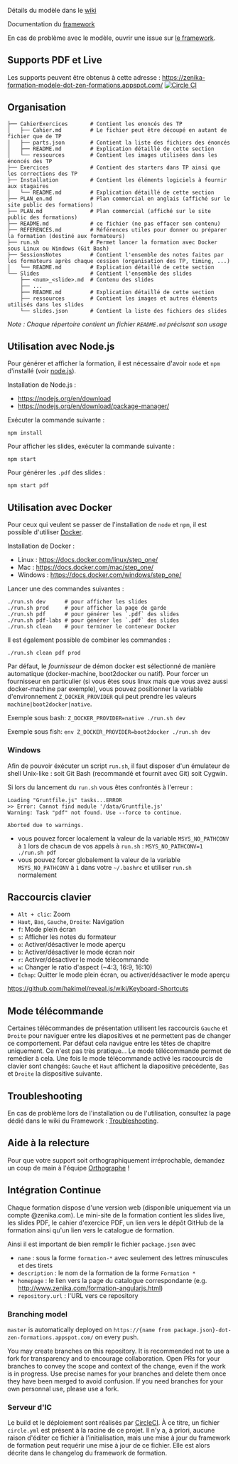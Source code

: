 Détails du modèle dans le [wiki](https://github.com/Zenika/Formation--Modele/wiki)

Documentation du [framework](https://github.com/Zenika/zenika-formation-framework)

En cas de problème avec le modèle, ouvrir une issue sur [le framework](https://github.com/Zenika/zenika-formation-framework).


## Supports PDF et Live

Les supports peuvent être obtenus à cette adresse : https://zenika-formation-modele-dot-zen-formations.appspot.com/ [![Circle CI](https://circleci.com/gh/Zenika/Formation--Modele/tree/master.svg?style=svg&circle-token=2db9d589c3e04a16ec90df263f003eec7cf11eed)](https://circleci.com/gh/Zenika/Formation--Modele/tree/master)


## Organisation

``` shell
├── CahierExercices       # Contient les enoncés des TP
│   ├── Cahier.md         # Le fichier peut être découpé en autant de fichier que de TP
│   ├── parts.json        # Contient la liste des fichiers des énoncés
│   ├── README.md         # Explication détaillé de cette section
│   └── ressources        # Contient les images utilisées dans les énoncés des TP
├── Exercices             # Contient des starters dans TP ainsi que les corrections des TP
├── Installation          # Contient les éléments logiciels à fournir aux stagaires
│   └── README.md         # Explication détaillé de cette section
├── PLAN_en.md            # Plan commercial en anglais (affiché sur le site public des formations)
├── PLAN.md               # Plan commercial (affiché sur le site public des formations)
├── README.md             # ce fichier (ne pas effacer son contenu)
├── REFERENCES.md         # Références utiles pour donner ou préparer la formation (destiné aux formateurs)
├── run.sh                # Permet lancer la formation avec Docker sous Linux ou Windows (Git Bash)
├── SessionsNotes         # Contient l'ensemble des notes faites par les formateurs après chaque cession (organisation des TP, timing, ...)
│   └── README.md         # Explication détaillé de cette section
└── Slides                # Contient l'ensemble des slides
    ├── <num>_<slide>.md  # Contenu des slides
    ├── ...
    ├── README.md         # Explication détaillé de cette section
    ├── ressources        # Contient les images et autres éléments utilisés dans les slides
    └── slides.json       # Contient la liste des fichiers des slides
```

*Note : Chaque répertoire contient un fichier `README.md` précisant son usage*


## Utilisation avec Node.js

Pour générer et afficher la formation, il est nécessaire d'avoir `node` et `npm` d'installé (voir [node.js](http://nodejs.org)).

Installation de Node.js :

- https://nodejs.org/en/download
- https://nodejs.org/en/download/package-manager/

Exécuter la commande suivante :

```shell
npm install
```

Pour afficher les slides, exécuter la commande suivante :

```shell
npm start
```

Pour générer les `.pdf` des slides :

```shell
npm start pdf
```


## Utilisation avec Docker

Pour ceux qui veulent se passer de l'installation de `node` et `npm`, il est possible d'utiliser [Docker](https://www.docker.com).

Installation de Docker :

- Linux : https://docs.docker.com/linux/step_one/
- Mac : https://docs.docker.com/mac/step_one/
- Windows : https://docs.docker.com/windows/step_one/

Lancer une des commandes suivantes :

```shell
./run.sh dev      # pour afficher les slides
./run.sh prod     # pour afficher la page de garde
./run.sh pdf      # pour générer les `.pdf` des slides
./run.sh pdf-labs # pour générer les `.pdf` des slides
./run.sh clean    # pour terminer le conteneur Docker
```

Il est également possible de combiner les commandes :

```shell
./run.sh clean pdf prod
```

Par défaut, le _fournisseur_ de démon docker est sélectionné de manière automatique (docker-machine, boot2docker ou natif). Pour forcer un fournisseur en particulier (si vous êtes sous linux mais que vous avez aussi docker-machine par exemple), vous pouvez positionner la variable d'environnement `Z_DOCKER_PROVIDER` qui peut prendre les valeurs `machine|boot2docker|native`.

Exemple sous bash: `Z_DOCKER_PROVIDER=native ./run.sh dev`

Exemple sous fish: `env Z_DOCKER_PROVIDER=boot2docker ./run.sh dev`

### Windows

Afin de pouvoir éxécuter un script `run.sh`, il faut disposer d'un émulateur de shell Unix-like : soit Git Bash (recommandé et fournit avec Git) soit Cygwin.

Si lors du lancement du `run.sh` vous êtes confrontés à l'erreur :

```shell
Loading "Gruntfile.js" tasks...ERROR
>> Error: Cannot find module '/data/Gruntfile.js'
Warning: Task "pdf" not found. Use --force to continue.

Aborted due to warnings.
```

- vous pouvez forcer localement la valeur de la variable `MSYS_NO_PATHCONV` à `1` lors de chacun de vos appels à `run.sh` : `MSYS_NO_PATHCONV=1 ./run.sh pdf`
- vous pouvez forcer globalement la valeur de la variable `MSYS_NO_PATHCONV` à `1` dans votre `~/.bashrc` et utiliser `run.sh` normalement

## Raccourcis clavier

- `Alt + clic`: Zoom
- `Haut`, `Bas`, `Gauche`, `Droite`: Navigation
- `f`: Mode plein écran
- `s`: Afficher les notes du formateur
- `o`: Activer/désactiver le mode aperçu
- `b`: Activer/désactiver le mode écran noir
- `r`: Activer/désactiver le mode télécommande
- `w`: Changer le ratio d'aspect (~4:3, 16:9, 16:10)
- `Echap`: Quitter le mode plein écran, ou activer/désactiver le mode aperçu

https://github.com/hakimel/reveal.js/wiki/Keyboard-Shortcuts


## Mode télécommande

Certaines télécommandes de présentation utilisent les raccourcis `Gauche` et `Droite` pour naviguer entre les diapositives et ne permettent pas de changer ce comportement.
Par défaut cela navigue entre les têtes de chapitre uniquement. Ce n'est pas très pratique... Le mode télécommande permet de remédier à cela.
Une fois le mode télécommande activé les raccourcis de clavier sont changés: `Gauche` et `Haut` affichent la diapositive précédente, `Bas` et `Droite` la dispositive suivante.


## Troubleshooting

En cas de problème lors de l'installation ou de l'utilisation, consultez la page dédié dans le wiki du Framework : [Troubleshooting](https://github.com/Zenika/zenika-formation-framework/wiki/Troubleshooting).

## Aide à la relecture

Pour que votre support soit orthographiquement irréprochable, demandez un coup de main à l'équipe [Orthographe](https://github.com/orgs/Zenika/teams/orthographe-checkers) !

## Intégration Continue

Chaque formation dispose d'une version web (disponible uniquement via un compte @zenika.com).
Le mini-site de la formation contient les slides live, les slides PDF, le cahier d'exercice PDF, un lien vers le dépôt GitHub de la formation ainsi qu'un lien vers le catalogue de formation.

Ainsi il est important de bien remplir le fichier `package.json` avec

- `name` : sous la forme `formation-*` avec seulement des lettres minuscules et des tirets
- `description` : le nom de la formation de la forme `Formation *`
- `homepage` : le lien vers la page du catalogue correspondante (e.g. http://www.zenika.com/formation-angularjs.html)
- `repository.url` : l'URL vers ce repository

### Branching model

`master` is automatically deployed on `https://{name from package.json}-dot-zen-formations.appspot.com/` on every push.

You may create branches on this repository. It is recommended not to use a fork for transparency and to encourage collaboration. Open PRs for your branches to convey the scope and context of the change, even if the work is in progress. Use precise names for your branches and delete them once they have been merged to avoid confusion. If you need branches for your own personnal use, please use a fork.

### Serveur d'IC

Le build et le déploiement sont réalisés par [CircleCI](https://circleci.com).
À ce titre, un fichier `circle.yml` est présent à la racine de ce projet.
Il n'y a, à priori, aucune raison d'éditer ce fichier à l'initialisation, mais une
mise à jour du framework de formation peut requérir une mise à jour de ce fichier.
Elle est alors décrite dans le changelog du framework de formation.
